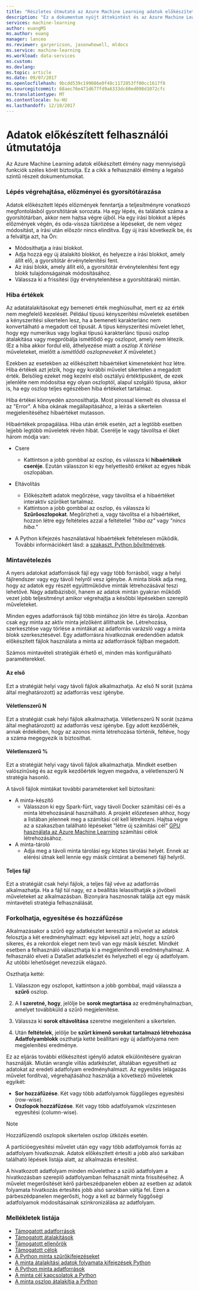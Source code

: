 ```yaml
---
title: "Részletes útmutató az Azure Machine Learning adatok előkészített használata |} Microsoft Docs"
description: "Ez a dokumentum nyújt áttekintést és az Azure Machine Learning adatok előkészített adatok problémáinak megoldásával kapcsolatos részletek"
services: machine-learning
author: euangMS
ms.author: euang
manager: lanceo
ms.reviewer: garyericson, jasonwhowell, mldocs
ms.service: machine-learning
ms.workload: data-services
ms.custom: 
ms.devlang: 
ms.topic: article
ms.date: 09/07/2017
ms.openlocfilehash: 9bcdd539c199086e0f48c1172853ff00cc1617f8
ms.sourcegitcommit: 68aec76e471d677fd9a6333dc60ed098d1072cfc
ms.translationtype: MT
ms.contentlocale: hu-HU
ms.lasthandoff: 12/18/2017
---
```

# <a name="data-preparations-user-guide"></a>Adatok előkészített felhasználói útmutatója 
Az Azure Machine Learning adatok előkészített élmény nagy mennyiségű funkciók széles körét biztosítja. Ez a cikk a felhasználói élmény a legalsó szintű részeit dokumentumokat.

### <a name="step-execution-history-and-caching"></a>Lépés végrehajtása, előzményei és gyorsítótárazása 
Adatok előkészített lépés előzmények fenntartja a teljesítményre vonatkozó megfontolásból gyorsítótárak sorozata. Ha egy lépés, és találatok száma a gyorsítótárban, akkor nem hajtsa végre újból. Ha egy írási blokkot a lépés előzmények végén, és oda-vissza tükrözése a lépéseket, de nem végez módosítást, a írási után először nincs elindítva. Egy új írási következik be, és a felváltja azt, ha Ön:

- Módosíthatja a írási blokkot.
- Adja hozzá egy új átalakító blokkot, és helyezze a írási blokkot, amely állít elő, a gyorsítótár érvénytelenítési fent.
- Az írási blokk, amely állít elő, a gyorsítótár érvénytelenítési fent egy blokk tulajdonságainak módosításához.
- Válassza ki a frissítési (így érvénytelenítése a gyorsítótárak) mintán.

### <a name="error-values"></a>Hiba értékek

Az adatátalakításokat egy bemeneti érték meghiúsulhat, mert ez az érték nem megfelelő kezelését. Például típusú kényszerítési műveletek esetében a kényszerítési sikertelen lesz, ha a bemeneti karakterlánc nem konvertálható a megadott cél típusát. A típus kényszerítési művelet lehet, hogy egy numerikus vagy logikai típusú karakterlánc típusú oszlop átalakítása vagy megpróbálja ismétlődő egy oszlopot, amely nem létezik. (Ez a hiba akkor fordul elő, áthelyezése miatt a *oszlop X törlése* műveleteket, mielőtt a *ismétlődő oszlopneveket X* műveletet.)

Ezekben az esetekben az előkészített hibaértéket kimeneteként hoz létre. Hiba értékek azt jelzik, hogy egy korábbi művelet sikertelen a megadott érték. Belsőleg ezeket még kezelni első osztályú értéktípusként, de ezek jelenléte nem módosítsa egy olyan oszloptól, alapul szolgáló típusa, akkor is, ha egy oszlop teljes egészében hiba értékeket tartalmaz.

Hiba értékei könnyedén azonosíthatja. Most pirossal kiemelt és olvassa el az "Error". A hiba okának megállapításához, a leírás a sikertelen megjelenítéséhez hibaértéket mutasson.

Hibaértékek propagálása. Hiba után érték esetén, azt a legtöbb esetben lejjebb legtöbb műveletek révén hibát. Cserélje le vagy távolítsa el őket három módja van:

* Csere
    -  Kattintson a jobb gombbal az oszlop, és válassza ki **hibaértékek cseréje**. Ezután válasszon ki egy helyettesítő értéket az egyes hibák oszlopában.

* Eltávolítás
    - Előkészített adatok megőrzése, vagy távolítsa el a hibaértéket interaktív szűrőket tartalmaz.
    - Kattintson a jobb gombbal az oszlop, és válassza ki **Szűrőoszlopokat**. Megőrizheti a, vagy távolítsa el a hibaértéket, hozzon létre egy feltételes azzal a feltétellel *"hiba az"* vagy *"nincs hiba."*

* A Python kifejezés használatával hibaértékek feltételesen működik. További információkért lásd: a [szakaszt, Python bővítmények](data-prep-python-extensibility-overview.md).

### <a name="sampling"></a>Mintavételezés
A nyers adatokat adatforrások fájl egy vagy több forrásból, vagy a helyi fájlrendszer vagy egy távoli helyről vesz igénybe. A minta blokk adja meg, hogy az adatok egy részét együttműködve minták létrehozásával teszi lehetővé. Nagy adatbázisból, hanem az adatok mintán gyakran működő vezet jobb teljesítményt amikor végrehajtja a későbbi lépésekben szereplő műveleteket.

Minden egyes adatforrások fájl több mintához jön létre és tárolja. Azonban csak egy minta az aktív minta jelzőként állíthatók be. Létrehozása, szerkesztése vagy törlése a mintákat az adatforrás varázsló vagy a minta blokk szerkesztésével. Egy adatforrásra hivatkoznak eredendően adatok előkészített fájlok használata a minta az adatforrások fájlban megadott.

Számos mintavételi stratégiák érhető el, minden más konfigurálható paraméterekkel.

#### <a name="top"></a>Az első
Ezt a stratégiát helyi vagy távoli fájlok alkalmazhatja. Az első N sorát (száma által meghatározott) az adatforrás vesz igénybe.

#### <a name="random-n"></a>Véletlenszerű N 
Ezt a stratégiát csak helyi fájlok alkalmazhatja. Véletlenszerű N sorát (száma által meghatározott) az adatforrás vesz igénybe. Egy adott kezdőérték, annak érdekében, hogy az azonos minta létrehozása történik, feltéve, hogy a száma megegyezik is biztosíthat.

#### <a name="random-"></a>Véletlenszerű % 
Ezt a stratégiát helyi vagy távoli fájlok alkalmazhatja. Mindkét esetben valószínűség és az egyik kezdőérték legyen megadva, a véletlenszerű N stratégia hasonló.

A távoli fájlok mintákat további paramétereket kell biztosítani:

- A minta-készítő 
  - Válasszon ki egy Spark-fürt, vagy távoli Docker számítási cél-és a minta létrehozásánál használható. A projekt előzetesen ahhoz, hogy a listában jelennek meg a számítási cél kell létrehozni. Hajtsa végre az a szakaszban található lépéseket "létre új számítási cél" [GPU használata az Azure Machine Learning](how-to-use-gpu.md) számítási célok létrehozásához.
- A minta-tároló 
  - Adja meg a távoli minta tárolási egy köztes tárolási helyét. Ennek az elérési útnak kell lennie egy másik címtárat a bemeneti fájl helyről.

#### <a name="full-file"></a>Teljes fájl 
Ezt a stratégiát csak helyi fájlok, a teljes fájl véve az adatforrás alkalmazhatja. Ha a fájl túl nagy, ez a beállítás lelassíthatják a jövőbeli műveleteket az alkalmazásban. Bizonyára hasznosnak találja azt egy másik mintavételi stratégia felhasználását.


### <a name="fork-merge-and-append"></a>Forkolhatja, egyesítése és hozzáfűzése

Alkalmazásakor a szűrő egy adatkészlet keresztül a művelet az adatok felosztja a két eredményhalmazt: egy képviseli azt jelzi, hogy a szűrő sikeres, és a rekordok eleget nem tevő van egy másik készlet. Mindkét esetben a felhasználó választhatja ki a megjelenítendő eredményhalmaz. A felhasználó elveti a DataSet adatkészlet és helyezheti el egy új adatfolyam. Az utóbbi lehetőséget nevezzük elágazó.

Oszthatja ketté: 
1. Válasszon egy oszlopot, kattintson a jobb gombbal, majd válassza a **szűrő** oszlop.

2. A **I szeretné, hogy**, jelölje be **sorok megtartása** az eredményhalmazban, amelyet továbbküld a szűrő megjelenítése.

3. Válassza ki **sorok eltávolítása** szeretne megjeleníteni a sikertelen.

4. Után **feltételek**, jelölje be **szűrt kimenő sorokat tartalmazó létrehozása Adatfolyamblokk** oszthatja ketté beállítani egy új adatfolyama nem megjelenítési eredménye.


Ez az eljárás további előkészítést igénylő adatok elkülönítésére gyakran használják. Miután wrangle villás adatkészlet, általában egyesítheti az adatokat az eredeti adatfolyam eredményhalmazt. Az egyesítés (elágazás művelet fordítva), végrehajtásához használja a következő műveletek egyikét:

- **Sor hozzáfűzése**. Két vagy több adatfolyamok függőleges egyesítési (row-wise). 
- **Oszlopok hozzáfűzése**. Két vagy több adatfolyamok vízszintesen egyesítési (column-wise).


>[!NOTE]
>Hozzáfűzendő oszlopok sikertelen oszlop ütközés esetén.


A partícióegyesítési művelet után egy vagy több adatfolyamok forrás az adatfolyam hivatkoznak. Adatok előkészített értesíti a jobb alsó sarkában található lépések listája alatt, az alkalmazás értesítést.


A hivatkozott adatfolyam minden művelethez a szülő adatfolyam a hivatkozásban szereplő adatfolyamban felhasznált minta frissítéséhez. A művelet megerősítését kérő párbeszédpanelen ebben az esetben az adatok folyamata hivatkozás értesítés jobb alsó sarokban váltja fel. Ezen a párbeszédpanelen megerősíti, hogy a kell az bármely függőségi adatfolyamok módosításainak szinkronizálása az adatfolyam.

### <a name="list-of-appendices"></a>Mellékletek listája 
* [Támogatott adatforrások](data-prep-appendix2-supported-data-sources.md)  
* [Támogatott átalakítások](data-prep-appendix3-supported-transforms.md)  
* [Támogatott ellenőrök](data-prep-appendix4-supported-inspectors.md)  
* [Támogatott célok](data-prep-appendix5-supported-destinations.md)  
* [A Python minta szűrőkifejezéseket](data-prep-appendix6-sample-filter-expressions-python.md)  
* [A minta átalakítási adatok folyamata kifejezések Python](data-prep-appendix7-sample-transform-data-flow-python.md)  
* [A Python minta adatforrások](data-prep-appendix8-sample-source-connections-python.md)  
* [A minta cél kapcsolatok a Python](data-prep-appendix9-sample-destination-connections-python.md)  
* [A minta oszlop átalakítja a Python](data-prep-appendix10-sample-custom-column-transforms-python.md)  
